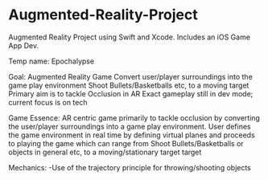 # Augmented-Reality-Project
Augmented Reality Project using Swift and Xcode. Includes an iOS Game App Dev.

Temp name: Epochalypse

Goal: 
Augmented Reality Game
Convert user/player surroundings into the game play environment
Shoot Bullets/Basketballs etc, to a moving target
Primary aim is to tackle Occlusion in AR
Exact gameplay still in dev mode; current focus is on tech


Game Essence:
AR centric game primarily to tackle occlusion by converting the user/player surroundings into a game play environment. User defines the game environment in real time by defining virtual planes and proceeds to playing the game which can range from Shoot Bullets/Basketballs or objects in general etc, to a moving/stationary target target

Mechanics:
-Use of the trajectory principle for throwing/shooting objects
